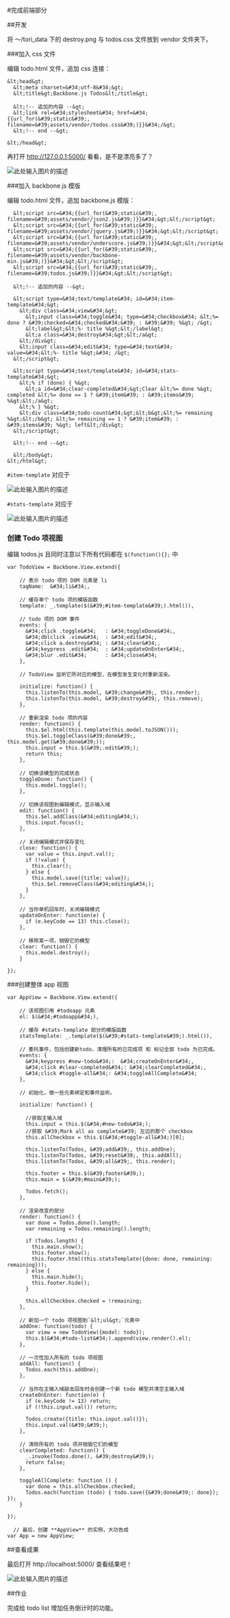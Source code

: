 #完成前端部分

##开发

将 ～/tori_data 下的 destroy.png 与 todos.css 文件放到 vendor 文件夹下。

###加入 css 文件

编辑 todo.html 文件，追加 css 连接：

    &lt;head&gt;
      &lt;meta charset=&#34;utf-8&#34;&gt;
      &lt;title&gt;Backbone.js Todos&lt;/title&gt;

      &lt;!-- 追加的内容 --&gt;
      &lt;link rel=&#34;stylesheet&#34; href=&#34;{{url_for(&#39;static&#39;, filename=&#39;assets/vendor/todos.css&#39;)}}&#34;/&gt;
      &lt;!-- end --&gt;

    &lt;/head&gt;      

再打开 http://127.0.0.1:5000/ 看看，是不是漂亮多了？

![此处输入图片的描述](https://dn-anything-about-doc.qbox.me/document-uid8834labid1143timestamp1436774031855.png)

###加入 backbone.js 模版

编辑 todo.html 文件，追加 backbone.js 模版：

      &lt;script src=&#34;{{url_for(&#39;static&#39;, filename=&#39;assets/vendor/json2.js&#39;)}}&#34;&gt;&lt;/script&gt;
      &lt;script src=&#34;{{url_for(&#39;static&#39;, filename=&#39;assets/vendor/jquery.js&#39;)}}&#34;&gt;&lt;/script&gt;
      &lt;script src=&#34;{{url_for(&#39;static&#39;, filename=&#39;assets/vendor/underscore.js&#39;)}}&#34;&gt;&lt;/script&gt;
      &lt;script src=&#34;{{url_for(&#39;static&#39;, filename=&#39;assets/vendor/backbone-min.js&#39;)}}&#34;&gt;&lt;/script&gt;
      &lt;script src=&#34;{{url_for(&#39;static&#39;, filename=&#39;todos.js&#39;)}}&#34;&gt;&lt;/script&gt;

      &lt;!-- 追加的内容 --&gt;

      &lt;script type=&#34;text/template&#34; id=&#34;item-template&#34;&gt;
        &lt;div class=&#34;view&#34;&gt;
          &lt;input class=&#34;toggle&#34; type=&#34;checkbox&#34; &lt;%= done ? &#39;checked=&#34;checked&#34;&#39; : &#39;&#39; %&gt; /&gt;
          &lt;label&gt;&lt;%- title %&gt;&lt;/label&gt;
          &lt;a class=&#34;destroy&#34;&gt;&lt;/a&gt;
        &lt;/div&gt;
        &lt;input class=&#34;edit&#34; type=&#34;text&#34; value=&#34;&lt;%- title %&gt;&#34; /&gt;
      &lt;/script&gt;

      &lt;script type=&#34;text/template&#34; id=&#34;stats-template&#34;&gt;
        &lt;% if (done) { %&gt;
          &lt;a id=&#34;clear-completed&#34;&gt;Clear &lt;%= done %&gt; completed &lt;%= done == 1 ? &#39;item&#39; : &#39;items&#39; %&gt;&lt;/a&gt;
        &lt;% } %&gt;
        &lt;div class=&#34;todo-count&#34;&gt;&lt;b&gt;&lt;%= remaining %&gt;&lt;/b&gt; &lt;%= remaining == 1 ? &#39;item&#39; : &#39;items&#39; %&gt; left&lt;/div&gt;
      &lt;/script&gt;

      &lt;!-- end --&gt;

      &lt;/body&gt;
    &lt;/html&gt;


``#item-template`` 对应于

![此处输入图片的描述](https://dn-anything-about-doc.qbox.me/document-uid8834labid1143timestamp1436773945790.png?watermark/1/image/aHR0cDovL3N5bC1zdGF0aWMucWluaXVkbi5jb20vaW1nL3dhdGVybWFyay5wbmc=/dissolve/60/gravity/SouthEast/dx/0/dy/10)

``#stats-template`` 对应于

![此处输入图片的描述](https://dn-anything-about-doc.qbox.me/document-uid8834labid1143timestamp1436773936940.png?watermark/1/image/aHR0cDovL3N5bC1zdGF0aWMucWluaXVkbi5jb20vaW1nL3dhdGVybWFyay5wbmc=/dissolve/60/gravity/SouthEast/dx/0/dy/10)

### 创建 Todo 项视图

编辑 todos.js 且同时注意以下所有代码都在 ``$(function(){};`` 中

    var TodoView = Backbone.View.extend({

        // 表示 todo 项的 DOM 元素是 li
        tagName:  &#34;li&#34;,

        // 缓存单个 todo 项的模版函数
        template: _.template($(&#39;#item-template&#39;).html()),

        // todo 项的 DOM 事件
        events: {
          &#34;click .toggle&#34;   : &#34;toggleDone&#34;,
          &#34;dblclick .view&#34;  : &#34;edit&#34;,
          &#34;click a.destroy&#34; : &#34;clear&#34;,
          &#34;keypress .edit&#34;  : &#34;updateOnEnter&#34;,
          &#34;blur .edit&#34;      : &#34;close&#34;
        },

        // TodoView 监听它所对应的模型，在模型发生变化时重新渲染。 

        initialize: function() {
          this.listenTo(this.model, &#39;change&#39;, this.render);
          this.listenTo(this.model, &#39;destroy&#39;, this.remove);
        },

        // 重新渲染 todo 项的内容
        render: function() {
          this.$el.html(this.template(this.model.toJSON()));
          this.$el.toggleClass(&#39;done&#39;, this.model.get(&#39;done&#39;));
          this.input = this.$(&#39;.edit&#39;);
          return this;
        },

        // 切换该模型的完成状态
        toggleDone: function() {
          this.model.toggle();
        },

        // 切换该视图到编辑模式，显示输入域
        edit: function() {
          this.$el.addClass(&#34;editing&#34;);
          this.input.focus();
        },

        // 关闭编辑模式并保存变化
        close: function() {
          var value = this.input.val();
          if (!value) {
            this.clear();
          } else {
            this.model.save({title: value});
            this.$el.removeClass(&#34;editing&#34;);
          }
        },

        // 当你单机回车时，关闭编辑模式
        updateOnEnter: function(e) {
          if (e.keyCode == 13) this.close();
        },

        // 移除某一项，销毁它的模型
        clear: function() {
          this.model.destroy();
        }

    });

###创建整体 app 视图

    var AppView = Backbone.View.extend({

        // 该视图引用 #todoapp 元素
        el: $(&#34;#todoapp&#34;),

        // 缓存 #stats-template 部分的模版函数
        statsTemplate: _.template($(&#39;#stats-template&#39;).html()),

        // 委托事件，包括创建新todo，清理所有的已完成项 和 标记全部 todo 为已完成。 
        events: {
          &#34;keypress #new-todo&#34;:  &#34;createOnEnter&#34;,
          &#34;click #clear-completed&#34;: &#34;clearCompleted&#34;,
          &#34;click #toggle-all&#34;: &#34;toggleAllComplete&#34;
        },

        // 初始化，做一些元素绑定和事件监听。

        initialize: function() {

          //获取主输入域
          this.input = this.$(&#34;#new-todo&#34;);
          //获取 &#39;Mark all as complete&#39; 左边的那个 checkbox
          this.allCheckbox = this.$(&#34;#toggle-all&#34;)[0];

          this.listenTo(Todos, &#39;add&#39;, this.addOne);
          this.listenTo(Todos, &#39;reset&#39;, this.addAll);
          this.listenTo(Todos, &#39;all&#39;, this.render);

          this.footer = this.$(&#39;footer&#39;);
          this.main = $(&#39;#main&#39;);

          Todos.fetch();
        },

        // 渲染改变的部分
        render: function() {
          var done = Todos.done().length;
          var remaining = Todos.remaining().length;

          if (Todos.length) {
            this.main.show();
            this.footer.show();
            this.footer.html(this.statsTemplate({done: done, remaining: remaining}));
          } else {
            this.main.hide();
            this.footer.hide();
          }

          this.allCheckbox.checked = !remaining;
        },

        // 新加一个 todo 项视图到`&lt;ul&gt;`元素中
        addOne: function(todo) {
          var view = new TodoView({model: todo});
          this.$(&#34;#todo-list&#34;).append(view.render().el);
        },

        // 一次性加入所有的 todo 项视图
        addAll: function() {
          Todos.each(this.addOne);
        },

        // 当你在主输入域敲击回车时会创建一个新 todo 模型并清空主输入域
        createOnEnter: function(e) {
          if (e.keyCode != 13) return;
          if (!this.input.val()) return;

          Todos.create({title: this.input.val()});
          this.input.val(&#39;&#39;);
        },

        // 清除所有的 todo 项并销毁它们的模型
        clearCompleted: function() {
          _.invoke(Todos.done(), &#39;destroy&#39;);
          return false;
        },

        toggleAllComplete: function () {
          var done = this.allCheckbox.checked;
          Todos.each(function (todo) { todo.save({&#39;done&#39;: done}); });
        }

    });

      // 最后，创建 **AppView** 的实例，大功告成
    var App = new AppView;



##查看成果

最后打开 http://localhost:5000/ 查看结果吧！

![此处输入图片的描述](https://dn-anything-about-doc.qbox.me/document-uid8834labid1143timestamp1436773530714.png?crop/30x40-10a10)

##作业

完成给 todo list 增加任务倒计时的功能。